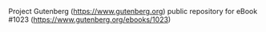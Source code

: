 Project Gutenberg (https://www.gutenberg.org) public repository for eBook #1023 (https://www.gutenberg.org/ebooks/1023)